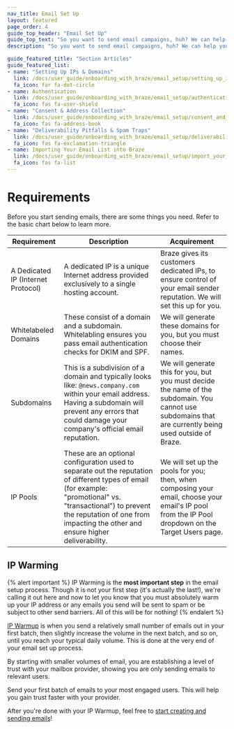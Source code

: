 ```yaml
---
nav_title: Email Set Up
layout: featured
page_order: 4
guide_top_header: "Email Set Up"
guide_top_text: "So you want to send email campaigns, huh? We can help you with that! Either follow our guide below or check out our <a href='https://lab.braze.com/email-onboarding-for-pro-and-enterprise-achieving-high-deliverability' target='_blank'>LAB course on deliverability</a>."
description: "So you want to send email campaigns, huh? We can help you with that! Either follow our guide below or check out our LAB course on deliverability"

guide_featured_title: "Section Articles"
guide_featured_list:
- name: "Setting Up IPs & Domains"
  link: /docs/user_guide/onboarding_with_braze/email_setup/setting_up_ips_and_domains/
  fa_icon: far fa-dot-circle
- name: Authentication
  link: /docs/user_guide/onboarding_with_braze/email_setup/authentication/
  fa_icon: fas fa-user-shield
- name: "Consent & Address Collection"
  link: /docs/user_guide/onboarding_with_braze/email_setup/consent_and_address_collection/
  fa_icon: fas fa-address-book
- name: "Deliverability Pitfalls & Spam Traps"
  link: /docs/user_guide/onboarding_with_braze/email_setup/deliverability_pitfalls_and_spam_traps/
  fa_icon: fas fa-exclamation-triangle
- name: Importing Your Email List into Braze
  link: /docs/user_guide/onboarding_with_braze/email_setup/import_your_email_list/
  fa_icon: fas fa-list
---
```


# Requirements

Before you start sending emails, there are some things you need. Refer to the basic chart below to learn more.

|Requirement | Description | Acquirement |
|---|---|---|
| A Dedicated IP (Internet Protocol)| A dedicated IP is a unique Internet address provided exclusively to a single hosting account. | Braze gives its customers dedicated IPs, to ensure control of your email sender reputation. We will set this up for you.|
| Whitelabeled Domains | These consist of a domain and a subdomain. Whitelabling ensures you pass email authentication checks for DKIM and SPF. | We will generate these domains for you, but you must choose their names. |
|Subdomains | This is a subdivision of a domain and typically looks like: `@news.company.com` within your email address. Having a subdomain will prevent any errors that could damage your company's official email reputation. | We will generate this for you, but you must decide the name of the subdomain. You cannot use subdomains that are currently being used outside of Braze. |
|IP Pools | These are an optional configuration used to separate out the reputation of different types of email (for example: "promotional" vs. "transactional") to prevent the reputation of one from impacting the other and ensure higher deliverability. | We will set up the pools for you; then, when composing your email, choose your email's IP pool from the IP Pool dropdown on the Target Users page.|

## IP Warming

{% alert important %}
IP Warming is the __most important step__ in the email setup process. Though it is not your first step (it's actually the last!), we're calling it out here and now to let you know that you must absolutely warm up your IP address or any emails you send will be sent to spam or be subject to other send barriers. All of this will be for nothing!
{% endalert %}

[IP Warmup]({{site.baseurl}}/user_guide/onboarding_with_braze/email_setup/ip_warming/) is when you send a relatively small number of emails out in your first batch, then slightly increase the volume in the next batch, and so on, until you reach your typical daily volume. This is done at the very end of your email set up process.

By starting with smaller volumes of email, you are establishing a level of trust with your mailbox provider, showing you are only sending emails to relevant users.

Send your first batch of emails to your most engaged users. This will help you gain trust faster with your provider.

After you're done with your IP Warmup, feel free to [start creating and sending emails]({{site.baseurl}}/user_guide/message_building_by_channel/email/creating_an_email_campaign/)!
